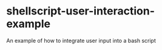 # shellscript-user-interaction-example
An example of how to integrate user input into a bash script
